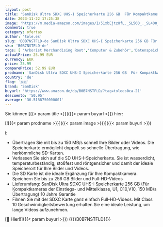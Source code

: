 ```yaml
---
layout: post
title: 'SanDisk Ultra SDXC UHS-I Speicherkarte 256 GB  Für Kompaktkameras der Einstiegs- und Mittelklasse  Full HD-Videos  U1  C10 V10  bis 150 MB/s Lesegeschwindigkeit  10 Jahre Garantie '
date: 2023-11-22 17:25:38
image: 'https://m.media-amazon.com/images/I/51xbEjtzUfL._SL500_._SL400_.jpg'
comments: true
category: ofertas
author: 'tole.es'
slug: 'B0B7NSTFLD-de SanDisk Ultra SDXC UHS-I Speicherkarte 256 GB Für...'
sku: 'B0B7NSTFLD-de'
tags: [ 'Arborist Merchandising Root','Computer & Zubehör','Datenspeicher','Externe Datenspeicher','Komponenten & Ersatzteile','SecureDigital-Cards','Self Service','Special Features Stores','Speicherkarten','Speicherkarten & USB-Sticks','a4cbee59-f823-40fe-831a-7de64f655f6f_0','a4cbee59-f823-40fe-831a-7de64f655f6f_9901','sandisk','🇩🇪', ]
actualPrice: 25.99 EUR
currency: EUR
price: 25.99
comparePrice: 52.99 EUR
prodname: 'SanDisk Ultra SDXC UHS-I Speicherkarte 256 GB  Für Kompaktkameras der Einstiegs- und Mittelklasse  Full HD-Videos  U1  C10 V10  bis 150 MB/s Lesegeschwindigkeit  10 Jahre Garantie '
country: 'de'
flag: '🇩🇪'
brand: 'SanDisk'
buyurl: 'https://www.amazon.de/dp/B0B7NSTFLD/?tag=tolees0ca-21'
descuento: '50.95'
average: '30.5188750000001'
---
```


Sie können [{{< param title >}}]({{< param buyurl >}}) hier:

[![{{< param prodname >}}]({{< param image >}})]({{< param buyurl >}})

ℹ️:

- Übertragen Sie mit bis zu 150 MB/s schnell Ihre Bilder oder Videos. Die Speicherkarte ermöglicht doppelt so schnelle Übertragung, wie herkömmliche SD-Karten.
- Verlassen Sie sich auf die SD UHS-I-Speicherkarte. Sie ist wasserdicht, temperaturbeständig, stoßfest und röntgensicher und damit der ideale Speicherort für Ihre Bilder und Videos.
- Die SD Karte ist die ideale Ergänzung für Ihre Kompaktkamera. Speichern Sie bis zu 256 GB Bilder und Full-HD-Videos
- Lieferumfang: SanDisk Ultra SDXC UHS-I Speicherkarte 256 GB (Für Kompaktkameras der Einstiegs- und Mittelklasse, U1, C10,V10, 150 MB/s Übertragung) 10 Jahre Garantie
- Filmen Sie mit der SDXC Karte ganz einfach Full-HD-Videos. Mit Class 10 Geschwindigkeitsbewertung erhalten Sie eine ideale Leistung, um lange Videos aufzunehmen.

[🛒 Hier!!]({{< param buyurl >}})
{{<world>}}B0B7NSTFLD{{</world>}}
